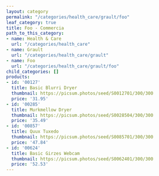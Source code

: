 ```yaml
---
layout: category
permalink: "/categories/health_care/grault/foo"
leaf_category: true
title: Foo - Commercia
path_to_this_category:
- name: Health & Care
  url: "/categories/health_care"
- name: Grault
  url: "/categories/health_care/grault"
- name: Foo
  url: "/categories/health_care/grault/foo"
child_categories: []
products:
- id: '00127'
  title: Basic Blurri Dryer
  thumbnail: https://picsum.photos/seed/S0012701/300/300
  price: '31.95'
- id: '00285'
  title: Murkmellow Dryer
  thumbnail: https://picsum.photos/seed/S0028504/300/300
  price: '35.49'
- id: '00857'
  title: Quux Tuxedo
  thumbnail: https://picsum.photos/seed/S0085701/300/300
  price: '47.84'
- id: '00624'
  title: Basic Girzes Webcam
  thumbnail: https://picsum.photos/seed/S0062401/300/300
  price: '52.53'
---
```

